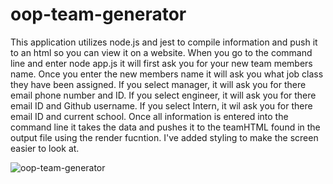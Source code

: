 # oop-team-generator

This application utilizes node.js and jest to compile information and push it to an html so you can view it on a website.
When you go to the command line and enter node app.js it will first ask you for your new team members name.
Once you enter the new members name it will ask you what job class they have been assigned.
If you select manager, it will ask you for there email phone number and ID.
If you select engineer, it will ask you for there email ID and Github username.
If you select Intern, it wil ask you for there email ID and current school.
Once all information is entered into the command line it takes the data and pushes it to the teamHTML found in the output file using the render fucntion.
I've added styling to make the screen easier to look at.

![oop-team-generator](https://user-images.githubusercontent.com/75324665/109402935-eeae0700-7927-11eb-8690-e92ba59c6589.gif)
